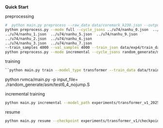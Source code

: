 **Quick Start**

preprocessing

  ```bash
#  python main.py preprocess --raw_data data/coremark_k230.json --output_dir data
python preprocess.py --mode full --cycle_jsons ../u74/nanhu_0.json  ../u74/nanhu_4.json  ../u74/nanhu_8.json
../u74/nanhu_1.json  ../u74/nanhu_5.json  ../u74/nanhu_9.json
../u74/nanhu_2.json  ../u74/nanhu_6.json
../u74/nanhu_3.json  ../u74/nanhu_7.json
 --train_samples 4000 --val_samples 4000 --train_json data/exp4/train_data4k.json --val_json data/exp4/val_data.json
python preprocess.py --mode incremental --cycle_jsons random_generate/mca.json --existing_train_json data/exp4/train_data4k.json --existing_val_json data/exp4/val_data.json --train_json data/exp4/train_data4k_4k.json --train_samples 8000 --val_samples 4000
  ```

training

```bash
``python main.py train --model_type transformer --train_data data/train_data.json --val_data data/val_data.json --experiment_name transformer_v1 --epoch 50
`````

python rvmca/main.py -p input_file= ./random_generate/asm/test6_4_nojump.S

incremental training

```bash
python main.py incremental --model_path experiments/transformer_v1_20250304_101004/checkpoints/checkpoint_latest.pth
```

resume

  ```bash
  python main.py resume --checkpoint experiments/transformer_v1/checkpoints/checkpoint_epoch_10.pth --additional_epochs 20
  ```